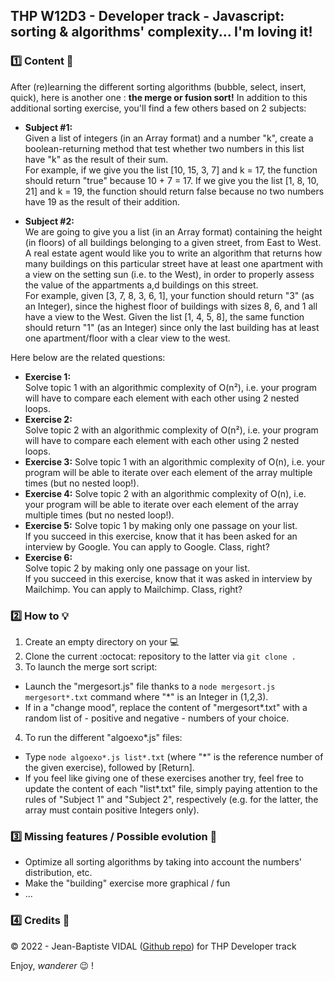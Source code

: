 ## THP W12D3 - Developer track - Javascript: sorting & algorithms' complexity... I'm loving it!

### :one: Content :scroll:

After (re)learning the different sorting algorithms (bubble, select, insert, quick), here is another one : **the merge or fusion sort!**
In addition to this additional sorting exercise, you'll find a few others based on 2 subjects:

- **Subject #1:**  
  Given a list of integers (in an Array format) and a number "k", create a boolean-returning method that test whether two numbers in this list have "k" as the result of their sum.  
  For example, if we give you the list [10, 15, 3, 7] and k = 17, the function should return "true" because 10 + 7 = 17. If we give you the list [1, 8, 10, 21] and k = 19, the function should return false because no two numbers have 19 as the result of their addition.

- **Subject #2:**  
  We are going to give you a list (in an Array format) containing the height (in floors) of all buildings belonging to a given street, from East to West. A real estate agent would like you to write an algorithm that returns how many buildings on this particular street have at least one apartment with a view on the setting sun (i.e. to the West), in order to properly assess the value of the appartments a,d buildings on this street.  
  For example, given [3, 7, 8, 3, 6, 1], your function should return "3" (as an Integer), since the highest floor of buildings with sizes 8, 6, and 1 all have a view to the West. Given the list [1, 4, 5, 8], the same function should return "1" (as an Integer) since only the last building has at least one apartment/floor with a clear view to the west.

Here below are the related questions:

- **Exercise 1:**  
  Solve topic 1 with an algorithmic complexity of O(n²), i.e. your program will have to compare each element with each other using 2 nested loops.
- **Exercise 2:**  
  Solve topic 2 with an algorithmic complexity of O(n²), i.e. your program will have to compare each element with each other using 2 nested loops.
- **Exercise 3:**
  Solve topic 1 with an algorithmic complexity of O(n), i.e. your program will be able to iterate over each element of the array multiple times (but no nested loop!).
- **Exercise 4:**
  Solve topic 2 with an algorithmic complexity of O(n), i.e. your program will be able to iterate over each element of the array multiple times (but no nested loop!).
- **Exercise 5:**
  Solve topic 1 by making only one passage on your list.  
  If you succeed in this exercise, know that it has been asked for an interview by Google. You can apply to Google. Class, right?
- **Exercise 6:**  
  Solve topic 2 by making only one passage on your list.  
  If you succeed in this exercise, know that it was asked in interview by Mailchimp. You can apply to Mailchimp. Class, right?

### :two: How to :bulb:

1. Create an empty directory on your :computer:
2. Clone the current :octocat: repository to the latter via `git clone .`
3. To launch the merge sort script:

- Launch the "mergesort.js" file thanks to a `node mergesort.js mergesort*.txt` command where "\*" is an Integer in (1,2,3).
- If in a "change mood", replace the content of "mergesort\*.txt" with a random list of - positive and negative - numbers of your choice.

4. To run the different "algoexo\*.js" files:

- Type `node algoexo*.js list*.txt` (where "\*" is the reference number of the given exercise), followed by \[Return\].
- If you feel like giving one of these exercises another try, feel free to update the content of each "list\*.txt" file, simply paying attention to the rules of "Subject 1" and "Subject 2", respectively (e.g. for the latter, the array must contain positive Integers only).

### :three: Missing features / Possible evolution :rocket:

- Optimize all sorting algorithms by taking into account the numbers' distribution, etc.
- Make the "building" exercise more graphical / fun
- ...

### :four: Credits :closed_lock_with_key:

&copy; 2022 - Jean-Baptiste VIDAL ([Github repo](https://github.com/GibbZ-78)) for THP Developer track

Enjoy, _wanderer_ :wink: !
